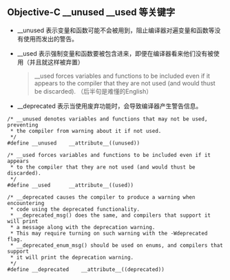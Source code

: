 ## Objective-C __unused __used 等关键字
- __unused 表示变量和函数可能不会被用到，阻止编译器对遍变量和函数等没有使用而发出的警告。
- __used 表示强制变量和函数要被包含进来，即便在编译器看来他们没有被使用（并且就这样被弃置）

	> __used forces variables and functions to be included even if it appears to the compiler that they are not used (and would thust be discarded). （后半句是难懂的English）
- __deprecated 表示当使用废弃功能时，会导致编译器产生警告信息。

```
/* __unused denotes variables and functions that may not be used, preventing
 * the compiler from warning about it if not used.
 */
#define __unused	__attribute__((unused))

/* __used forces variables and functions to be included even if it appears
 * to the compiler that they are not used (and would thust be discarded).
 */
#define __used		__attribute__((used))

/* __deprecated causes the compiler to produce a warning when encountering
 * code using the deprecated functionality.
 * __deprecated_msg() does the same, and compilers that support it will print
 * a message along with the deprecation warning.
 * This may require turning on such warning with the -Wdeprecated flag.
 * __deprecated_enum_msg() should be used on enums, and compilers that support
 * it will print the deprecation warning.
 */
#define __deprecated	__attribute__((deprecated)) 
```

